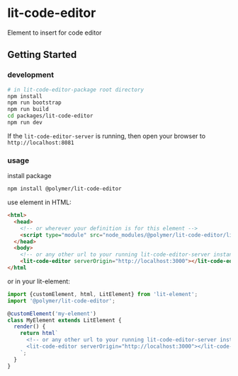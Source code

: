 # lit-code-editor
Element to insert for code editor

## Getting Started
### development
```sh
# in lit-code-editor-package root directory
npm install
npm run bootstrap
npm run build
cd packages/lit-code-editor
npm run dev
```

If the `lit-code-editor-server` is running, then open your browser to
`http://localhost:8081`

### usage
install package
```sh
npm install @polymer/lit-code-editor
```
use element in HTML:
```html
<html>
  <head>
    <!-- or wherever your definition is for this element -->
    <script type="module" src="node_modules/@polymer/lit-code-editor/lib/lit-code-editor.js"></script>
  </head>
  <body>
    <!-- or any other url to your running lit-code-editor-server instance -->
    <lit-code-editor serverOrigin="http://localhost:3000"></lit-code-editor>
</html
```
or in your lit-element:
```ts
import {customElement, html, LitElement} from 'lit-element';
import '@polymer/lit-code-editor';

@customElement('my-element')
class MyElement extends LitElement {
  render() {
    return html`
      <!-- or any other url to your running lit-code-editor-server instance -->
      <lit-code-editor serverOrigin="http://localhost:3000"></lit-code-editor>
    `;
  }
}
```